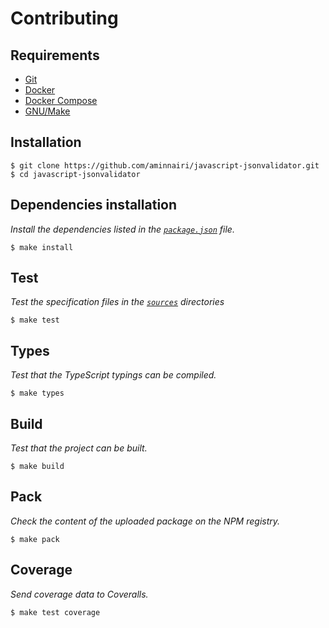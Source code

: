 # Contributing

## Requirements

- [Git]()
- [Docker](https://www.docker.com/)
- [Docker Compose](https://docs.docker.com/compose/)
- [GNU/Make](https://www.gnu.org/software/make/)

## Installation

```console
$ git clone https://github.com/aminnairi/javascript-jsonvalidator.git
$ cd javascript-jsonvalidator
```

## Dependencies installation

*Install the dependencies listed in the [`package.json`](./package.json) file.*

```console
$ make install
```

## Test

*Test the specification files in the [`sources`](./sources) directories*

```console
$ make test
```

## Types

*Test that the TypeScript typings can be compiled.*

```console
$ make types
```

## Build

*Test that the project can be built.*

```console
$ make build
```

## Pack

*Check the content of the uploaded package on the NPM registry.*

```console
$ make pack
```
## Coverage

*Send coverage data to Coveralls.*

```console
$ make test coverage
```
